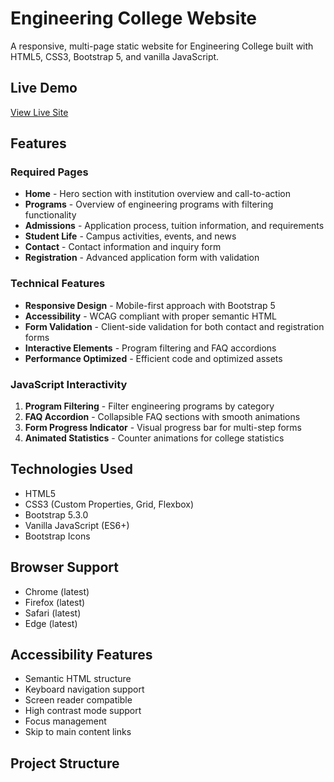 # Engineering College Website

A responsive, multi-page static website for Engineering College built with HTML5, CSS3, Bootstrap 5, and vanilla JavaScript.

## Live Demo
[View Live Site](https://yourusername.github.io/engineering-college)

## Features

### Required Pages
- **Home** - Hero section with institution overview and call-to-action
- **Programs** - Overview of engineering programs with filtering functionality
- **Admissions** - Application process, tuition information, and requirements
- **Student Life** - Campus activities, events, and news
- **Contact** - Contact information and inquiry form
- **Registration** - Advanced application form with validation

### Technical Features
- **Responsive Design** - Mobile-first approach with Bootstrap 5
- **Accessibility** - WCAG compliant with proper semantic HTML
- **Form Validation** - Client-side validation for both contact and registration forms
- **Interactive Elements** - Program filtering and FAQ accordions
- **Performance Optimized** - Efficient code and optimized assets

### JavaScript Interactivity
1. **Program Filtering** - Filter engineering programs by category
2. **FAQ Accordion** - Collapsible FAQ sections with smooth animations
3. **Form Progress Indicator** - Visual progress bar for multi-step forms
4. **Animated Statistics** - Counter animations for college statistics

## Technologies Used
- HTML5
- CSS3 (Custom Properties, Grid, Flexbox)
- Bootstrap 5.3.0
- Vanilla JavaScript (ES6+)
- Bootstrap Icons

## Browser Support
- Chrome (latest)
- Firefox (latest)
- Safari (latest)
- Edge (latest)

## Accessibility Features
- Semantic HTML structure
- Keyboard navigation support
- Screen reader compatible
- High contrast mode support
- Focus management
- Skip to main content links

## Project Structure